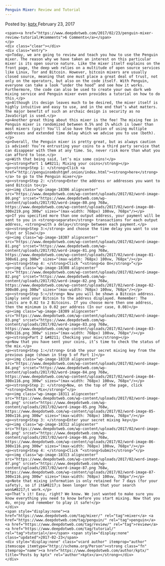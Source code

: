```yaml
---
Penguin Mixer: Review and Tutorial
---
```

<article class="post-listing post-18299 post type-post status-publish format-standard has-post-thumbnail hentry  tag-mixer tag-penguin tag-review tag-tutorial">
    <div class="post-inner">
        <span>Posted by: <a href="https://www.deepdotweb.com/author/kptx/" title="">kptx </a></span>
    <span>February 23, 2017</span>
    
    <span><a href="https://www.deepdotweb.com/2017/02/23/penguin-mixer-review-tutorial/#comments">6 Comments</a></span>
    </p>
    <div class="clear"></div>
    <div class="entry">
    <p>Today, we are going to review and teach you how to use the Penguin mixer. The reason why we have taken an interest on this particular mixer is its open source nature. Like the mixer itself explains on the front page, the deep web relies on a multitude of open source services like Linux, Tor and Bitcoin. However, bitcoin mixers are usually closed source, meaning that one must place a great deal of trust, not only on the operators, but also on the code itself. With Penguin, everyone can take a look “under the hood” and see how it works. Furthermore, the code can also be used to create your own dark web mixing service and Penguin mixer even provides a tutorial on how to do this.</p>
    <p>Although its design leaves much to be desired, the mixer itself is highly intuitive and easy to use, and in the end that’s what matters. The major benefit of such an archaic design is security as no JavaScript is used.</p>
    <p>Another great thing about this mixer is the fee! The mixing fee in Penguin mixer is randomized between 0.5% and 1% which is lower than most mixers (yay)! You’ll also have the option of using multiple addresses and extended time delay which we advise you to use (both).</p>
    <p>Overall, the Penguin mixer is pretty great, but as always caution is advised! You’re entrusting your coins to a third party service that can disappear with them at any time. So, never risk more than what you can afford to lose.</p>
    <p>With that being said, let’s mix some coins!</p>
    <p><strong>Part 1 &#8211; Mixing your coins</strong></p>
    <p><strong>Step 1: </strong>Click <a href="http://penguinsmbshtgmf.onion/index.html"><strong>here</strong></a> to go to the Penguin mixer</p>
    <p><strong>Step 2: </strong>Enter the address or addresses you want to send Bitcoin to</p>
    <p><img class="wp-image-18306 aligncenter" src="https://www.deepdotweb.com/wp-content/uploads/2017/02/word-image-80.png" srcset="https://www.deepdotweb.com/wp-content/uploads/2017/02/word-image-80.png 768w, https://www.deepdotweb.com/wp-content/uploads/2017/02/word-image-80-300x219.png 300w" sizes="(max-width: 768px) 100vw, 768px"/></p>
    <p>If you specified more than one output address, your payment will be sent to you in <strong>separate</strong> transactions for each output address, <strong>with a delay</strong> between each payment.</p>
    <p><strong>Step 3:</strong> and choose the time delay you want to use (Fast or Slow)</p>
    <p><img class="wp-image-18307 aligncenter" src="https://www.deepdotweb.com/wp-content/uploads/2017/02/word-image-81.png" srcset="https://www.deepdotweb.com/wp-content/uploads/2017/02/word-image-81.png 768w, https://www.deepdotweb.com/wp-content/uploads/2017/02/word-image-81-300x61.png 300w" sizes="(max-width: 768px) 100vw, 768px"/></p>
    <p><strong>Step 4: </strong>Click “<strong>Go On</strong>”</p>
    <p><img class="wp-image-18308 aligncenter" src="https://www.deepdotweb.com/wp-content/uploads/2017/02/word-image-82.png" srcset="https://www.deepdotweb.com/wp-content/uploads/2017/02/word-image-82.png 768w, https://www.deepdotweb.com/wp-content/uploads/2017/02/word-image-82-300x80.png 300w" sizes="(max-width: 768px) 100vw, 768px"/></p>
    <p><strong>Step 5:</strong> Now you will be shown a Bitcoin address. Simply send your Bitcoin to the address displayed. Remember: The limits are 0.02 to 2 Bitcoins. If you choose more then one address, then the minimum is 0.02 per address (In our case, 0.08)</p>
    <p><img class="wp-image-18309 aligncenter" src="https://www.deepdotweb.com/wp-content/uploads/2017/02/word-image-83.png" srcset="https://www.deepdotweb.com/wp-content/uploads/2017/02/word-image-83.png 768w, https://www.deepdotweb.com/wp-content/uploads/2017/02/word-image-83-300x116.png 300w" sizes="(max-width: 768px) 100vw, 768px"/></p>
    <p><strong>Part 2 &#8211; Checking your mix</strong></p>
    <p>Now that you have sent your coins, it’s time to check the status of the mix.</p>
    <p><strong>Step 1:</strong> Grab the your secret mixing key from the previous page (shown in Step 5 of Part 1)</p>
    <p><img class="wp-image-18310 aligncenter" src="https://www.deepdotweb.com/wp-content/uploads/2017/02/word-image-84.png" srcset="https://www.deepdotweb.com/wp-content/uploads/2017/02/word-image-84.png 768w, https://www.deepdotweb.com/wp-content/uploads/2017/02/word-image-84-300x116.png 300w" sizes="(max-width: 768px) 100vw, 768px"/></p>
    <p><strong>Step 2: </strong>Now, on the top of the page, click “<strong>Check Mix</strong>”</p>
    <p><img class="wp-image-18311 aligncenter" src="https://www.deepdotweb.com/wp-content/uploads/2017/02/word-image-85.png" srcset="https://www.deepdotweb.com/wp-content/uploads/2017/02/word-image-85.png 768w, https://www.deepdotweb.com/wp-content/uploads/2017/02/word-image-85-300x116.png 300w" sizes="(max-width: 768px) 100vw, 768px"/></p>
    <p><strong>Step 3: </strong>Enter your secret mixing key</p>
    <p><img class="wp-image-18312 aligncenter" src="https://www.deepdotweb.com/wp-content/uploads/2017/02/word-image-86.png" srcset="https://www.deepdotweb.com/wp-content/uploads/2017/02/word-image-86.png 768w, https://www.deepdotweb.com/wp-content/uploads/2017/02/word-image-86-300x116.png 300w" sizes="(max-width: 768px) 100vw, 768px"/></p>
    <p><strong>Step 4: </strong>Click “<strong>Submit</strong>”</p>
    <p><img class="wp-image-18313 aligncenter" src="https://www.deepdotweb.com/wp-content/uploads/2017/02/word-image-87.png" srcset="https://www.deepdotweb.com/wp-content/uploads/2017/02/word-image-87.png 768w, https://www.deepdotweb.com/wp-content/uploads/2017/02/word-image-87-300x116.png 300w" sizes="(max-width: 768px) 100vw, 768px"/></p>
    <p>Note that mixing information is only retained for 7 days (for your safety), so if it&#8217;s been longer than that your search won&#8217;t work.</p>
    <p>That’s it! Easy, right? We know. We just wanted to make sure you know everything you need to know before you start mixing. Now that you do, enjoy and remember to play it safe!</p>
    </div>
    <span style="display:none"><a href="https://www.deepdotweb.com/tag/mixer/" rel="tag">mixer</a> <a href="https://www.deepdotweb.com/tag/penguin/" rel="tag">penguin</a> <a href="https://www.deepdotweb.com/tag/review/" rel="tag">review</a> <a href="https://www.deepdotweb.com/tag/tutorial/" rel="tag">tutorial</a></span> <span style="display:none" class="updated">2017-02-23</span>
    <div style="display:none" class="vcard author" itemprop="author" itemscope itemtype="http://schema.org/Person"><strong class="fn" itemprop="name"><a href="https://www.deepdotweb.com/author/kptx/" title="Posts by kptx" rel="author">kptx</a></strong></div>
    </div>
</article>

